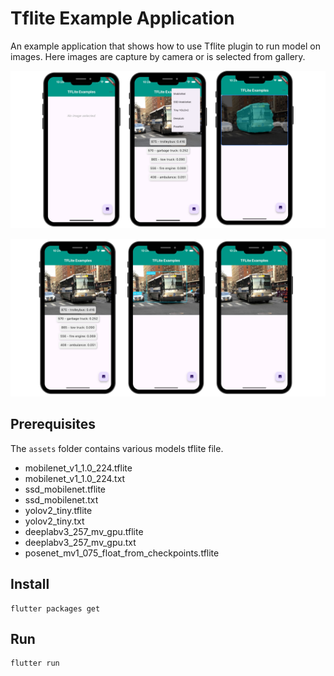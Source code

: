 # Tflite Example Application

An example application that shows how to use  Tflite plugin to run model on images. Here images are capture by camera or is selected from gallery.

![](../sample_images/one.jpg) 

![](../sample_images/two.jpg) 

## Prerequisites

The `assets` folder contains various models tflite file.

 - mobilenet_v1_1.0_224.tflite
 - mobilenet_v1_1.0_224.txt
 - ssd_mobilenet.tflite
 - ssd_mobilenet.txt
 - yolov2_tiny.tflite
 - yolov2_tiny.txt
 - deeplabv3_257_mv_gpu.tflite
 - deeplabv3_257_mv_gpu.txt
 - posenet_mv1_075_float_from_checkpoints.tflite

## Install 

```
flutter packages get
```

## Run

```
flutter run
```
